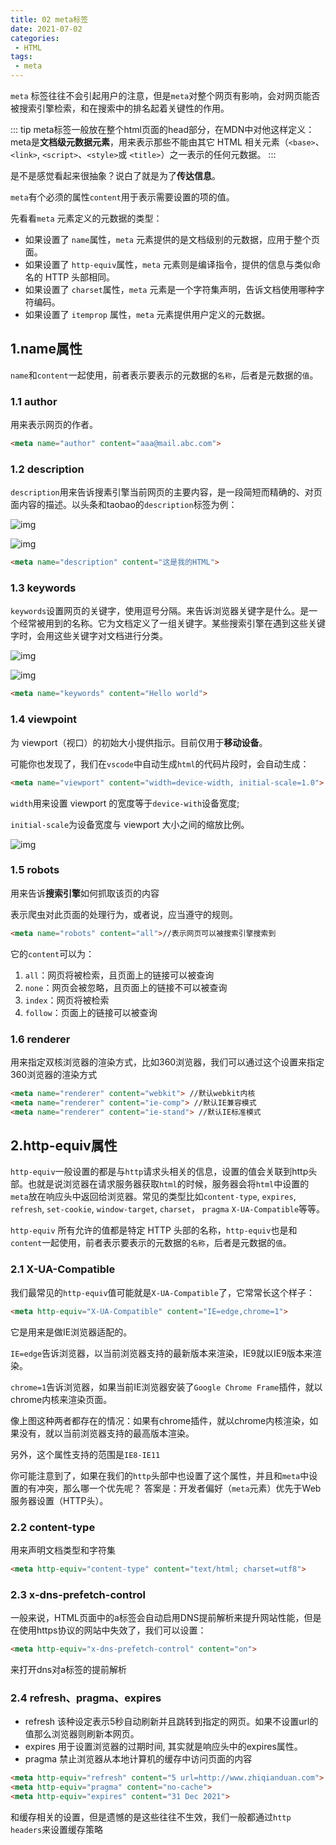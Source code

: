 ```yaml
---
title: 02 meta标签
date: 2021-07-02
categories: 
 - HTML
tags:
 - meta
---
```


`meta` 标签往往不会引起用户的注意，但是`meta`对整个网页有影响，会对网页能否被搜索引擎检索，和在搜索中的排名起着关键性的作用。

::: tip meta标签一般放在整个html页面的head部分，在MDN中对他这样定义：
meta是**文档级元数据元素**，用来表示那些不能由其它 HTML 相关元素（`<base>`、`<link>`, `<script>`、`<style>`或 `<title>`）之一表示的任何元数据。
:::

是不是感觉看起来很抽象？说白了就是为了**传达信息**。

`meta`有个必须的属性`content`用于表示需要设置的项的值。

先看看`meta` 元素定义的元数据的类型：

- 如果设置了 `name`属性，`meta` 元素提供的是文档级别的元数据，应用于整个页面。
- 如果设置了 `http-equiv`属性，`meta` 元素则是编译指令，提供的信息与类似命名的 HTTP 头部相同。
- 如果设置了 `charset`属性，`meta` 元素是一个字符集声明，告诉文档使用哪种字符编码。
- 如果设置了 `itemprop` 属性，`meta` 元素提供用户定义的元数据。
  

## 1.name属性

`name`和`content`一起使用，前者表示要表示的元数据的`名称`，后者是元数据的`值`。

### 1.1 author

用来表示网页的作者。

```html
<meta name="author" content="aaa@mail.abc.com">
```

### 1.2 description

`description`用来告诉搜素引擎当前网页的主要内容，是一段简短而精确的、对页面内容的描述。以头条和taobao的`description`标签为例：

![img](https://could-img.oss-cn-hangzhou.aliyuncs.com/202210012055640.webp)

![img](https://could-img.oss-cn-hangzhou.aliyuncs.com/202210012055448.webp)

```html
<meta name="description" content="这是我的HTML">
```

### 1.3 keywords

`keywords`设置网页的关键字，使用逗号分隔。来告诉浏览器关键字是什么。是一个经常被用到的名称。它为文档定义了一组关键字。某些搜索引擎在遇到这些关键字时，会用这些关键字对文档进行分类。

![img](https://could-img.oss-cn-hangzhou.aliyuncs.com/202210012055617.webp)

![img](https://could-img.oss-cn-hangzhou.aliyuncs.com/202210012055485.webp)

```html
<meta name="keywords" content="Hello world">
```

### 1.4 viewpoint

为 viewport（视口）的初始大小提供指示。目前仅用于**移动设备**。

可能你也发现了，我们在`vscode`中自动生成`html`的代码片段时，会自动生成：

```html
<meta name="viewport" content="width=device-width, initial-scale=1.0">
```

`width`用来设置 viewport 的宽度等于`device-with`设备宽度;

`initial-scale`为设备宽度与 viewport 大小之间的缩放比例。

![img](https://could-img.oss-cn-hangzhou.aliyuncs.com/202210012056986.webp)

### 1.5 robots

用来告诉**搜索引擎**如何抓取该页的内容

表示爬虫对此页面的处理行为，或者说，应当遵守的规则。

```html
<meta name="robots" content="all">//表示网页可以被搜索引擎搜索到
```

它的`content`可以为：

1. `all`：网页将被检索，且页面上的链接可以被查询
2. `none`：网页会被忽略，且页面上的链接不可以被查询
3. `index`：网页将被检索
4. `follow`：页面上的链接可以被查询

### 1.6 renderer

用来指定双核浏览器的渲染方式，比如360浏览器，我们可以通过这个设置来指定360浏览器的渲染方式

```html
<meta name="renderer" content="webkit"> //默认webkit内核
<meta name="renderer" content="ie-comp"> //默认IE兼容模式
<meta name="renderer" content="ie-stand"> //默认IE标准模式
```

## 2.http-equiv属性

`http-equiv`一般设置的都是与`http`请求头相关的信息，设置的值会关联到http头部。也就是说浏览器在请求服务器获取`html`的时候，服务器会将`html`中设置的`meta`放在响应头中返回给浏览器。常见的类型比如`content-type`, `expires`, `refresh`, `set-cookie`, `window-target`, `charset`， `pragma` `X-UA-Compatible`等等。

`http-equiv` 所有允许的值都是特定 HTTP 头部的名称，`http-equiv`也是和`content`一起使用，前者表示要表示的元数据的`名称`，后者是元数据的`值`。

### 2.1 X-UA-Compatible

我们最常见的`http-equiv`值可能就是`X-UA-Compatible`了，它常常长这个样子：

```html
<meta http-equiv="X-UA-Compatible" content="IE=edge,chrome=1"> 
```

它是用来是做IE浏览器适配的。

`IE=edge`告诉浏览器，以当前浏览器支持的最新版本来渲染，IE9就以IE9版本来渲染。

`chrome=1`告诉浏览器，如果当前IE浏览器安装了`Google Chrome Frame`插件，就以chrome内核来渲染页面。

像上图这种两者都存在的情况：如果有chrome插件，就以chrome内核渲染，如果没有，就以当前浏览器支持的最高版本渲染。

另外，这个属性支持的范围是`IE8-IE11`

你可能注意到了，如果在我们的`http`头部中也设置了这个属性，并且和`meta`中设置的有冲突，那么哪一个优先呢？ 答案是：开发者偏好（`meta`元素）优先于Web服务器设置（HTTP头）。

### 2.2 content-type

用来声明文档类型和字符集

```html
<meta http-equiv="content-type" content="text/html; charset=utf8">
```

### 2.3 x-dns-prefetch-control

一般来说，HTML页面中的a标签会自动启用DNS提前解析来提升网站性能，但是在使用https协议的网站中失效了，我们可以设置：

```html
<meta http-equiv="x-dns-prefetch-control" content="on">
```

来打开dns对a标签的提前解析

### 2.4 refresh、pragma、expires

- refresh 该种设定表示5秒自动刷新并且跳转到指定的网页。如果不设置url的值那么浏览器则刷新本网页。
- expires  用于设置浏览器的过期时间, 其实就是响应头中的expires属性。
- pragma 禁止浏览器从本地计算机的缓存中访问页面的内容

```html
<meta http-equiv="refresh" content="5 url=http://www.zhiqianduan.com">
<meta http-equiv="pragma" content="no-cache">
<meta http-equiv="expires" content="31 Dec 2021">
```

和缓存相关的设置，但是遗憾的是这些往往不生效，我们一般都通过`http headers`来设置缓存策略




